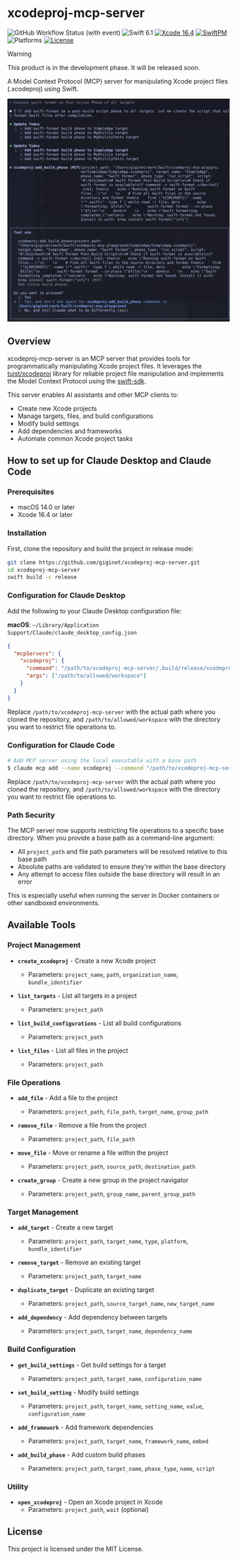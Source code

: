 # xcodeproj-mcp-server

![GitHub Workflow Status (with event)](https://img.shields.io/github/actions/workflow/status/giginet/xcodeproj-mcp-server/tests.yml?style=flat-square&logo=github)
![Swift 6.1](https://img.shields.io/badge/Swift-6.1-FA7343?logo=swift&style=flat-square)
[![Xcode 16.4](https://img.shields.io/badge/Xcode-16.4-16C5032a?style=flat-square&logo=xcode&link=https%3A%2F%2Fdeveloper.apple.com%2Fxcode%2F)](https://developer.apple.com/xcode/)
[![SwiftPM](https://img.shields.io/badge/SwiftPM-compatible-green?logo=swift&style=flat-square)](https://swift.org/package-manager/) 
![Platforms](https://img.shields.io/badge/Platform-macOS-lightgray?logo=apple&style=flat-square)
[![License](https://img.shields.io/badge/License-MIT-darkgray?style=flat-square)
](https://github.com/giginet/xcodeproj-mcp-server/blob/main/LICENSE.md)

> [!WARNING]
> This product is in the development phase. It will be released soon.

A Model Context Protocol (MCP) server for manipulating Xcode project files (.xcodeproj) using Swift.

![Adding Post Build Phase for all targets](Documentation/demo.png)

## Overview

xcodeproj-mcp-server is an MCP server that provides tools for programmatically manipulating Xcode project files. It leverages the [tuist/xcodeproj](https://github.com/tuist/xcodeproj) library for reliable project file manipulation and implements the Model Context Protocol using the [swift-sdk](https://github.com/modelcontextprotocol/swift-sdk).

This server enables AI assistants and other MCP clients to:
- Create new Xcode projects
- Manage targets, files, and build configurations
- Modify build settings
- Add dependencies and frameworks
- Automate common Xcode project tasks

## How to set up for Claude Desktop and Claude Code

### Prerequisites

- macOS 14.0 or later
- Xcode 16.4 or later

### Installation

First, clone the repository and build the project in release mode:

```bash
git clone https://github.com/giginet/xcodeproj-mcp-server.git
cd xcodeproj-mcp-server
swift build -c release
```

### Configuration for Claude Desktop

Add the following to your Claude Desktop configuration file:

**macOS**: `~/Library/Application Support/Claude/claude_desktop_config.json`

```json
{
  "mcpServers": {
    "xcodeproj": {
      "command": "/path/to/xcodeproj-mcp-server/.build/release/xcodeproj-mcp-server",
      "args": ["/path/to/allowed/workspace"]
    }
  }
}
```

Replace `/path/to/xcodeproj-mcp-server` with the actual path where you cloned the repository, and `/path/to/allowed/workspace` with the directory you want to restrict file operations to.

### Configuration for Claude Code

```bash
# Add MCP server using the local executable with a base path
$ claude mcp add --name xcodeproj --command "/path/to/xcodeproj-mcp-server/.build/release/xcodeproj-mcp-server" --args "/path/to/allowed/workspace"
```

Replace `/path/to/xcodeproj-mcp-server` with the actual path where you cloned the repository, and `/path/to/allowed/workspace` with the directory you want to restrict file operations to.

### Path Security

The MCP server now supports restricting file operations to a specific base directory. When you provide a base path as a command-line argument:

- All `project_path` and file path parameters will be resolved relative to this base path
- Absolute paths are validated to ensure they're within the base directory
- Any attempt to access files outside the base directory will result in an error

This is especially useful when running the server in Docker containers or other sandboxed environments.

## Available Tools

### Project Management

- **`create_xcodeproj`** - Create a new Xcode project
  - Parameters: `project_name`, `path`, `organization_name`, `bundle_identifier`

- **`list_targets`** - List all targets in a project
  - Parameters: `project_path`

- **`list_build_configurations`** - List all build configurations
  - Parameters: `project_path`

- **`list_files`** - List all files in the project
  - Parameters: `project_path`

### File Operations

- **`add_file`** - Add a file to the project
  - Parameters: `project_path`, `file_path`, `target_name`, `group_path`

- **`remove_file`** - Remove a file from the project
  - Parameters: `project_path`, `file_path`

- **`move_file`** - Move or rename a file within the project
  - Parameters: `project_path`, `source_path`, `destination_path`

- **`create_group`** - Create a new group in the project navigator
  - Parameters: `project_path`, `group_name`, `parent_group_path`

### Target Management

- **`add_target`** - Create a new target
  - Parameters: `project_path`, `target_name`, `type`, `platform`, `bundle_identifier`

- **`remove_target`** - Remove an existing target
  - Parameters: `project_path`, `target_name`

- **`duplicate_target`** - Duplicate an existing target
  - Parameters: `project_path`, `source_target_name`, `new_target_name`

- **`add_dependency`** - Add dependency between targets
  - Parameters: `project_path`, `target_name`, `dependency_name`

### Build Configuration

- **`get_build_settings`** - Get build settings for a target
  - Parameters: `project_path`, `target_name`, `configuration_name`

- **`set_build_setting`** - Modify build settings
  - Parameters: `project_path`, `target_name`, `setting_name`, `value`, `configuration_name`

- **`add_framework`** - Add framework dependencies
  - Parameters: `project_path`, `target_name`, `framework_name`, `embed`

- **`add_build_phase`** - Add custom build phases
  - Parameters: `project_path`, `target_name`, `phase_type`, `name`, `script`

### Utility

- **`open_xcodeproj`** - Open an Xcode project in Xcode
  - Parameters: `project_path`, `wait` (optional)

## License

This project is licensed under the MIT License.

